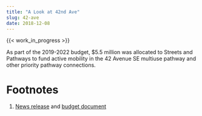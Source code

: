 ```yaml
---
title: "A Look at 42nd Ave"
slug: 42-ave
date: 2018-12-08
---
```


{{< work_in_progress >}}

As part of the 2019-2022 budget, $5.5 million was allocated to Streets and Pathways to fund active mobility in the 42 Avenue SE multiuse pathway and other priority pathway connections. 

# Footnotes

1. [News release](https://newsroom.calgary.ca/city-council-finalizes-the-one-calgary-2019-2022-service-plans-and-budgets/) and [budget document](Proposed_Plans_and_Budget_2019-2022.pdf)

